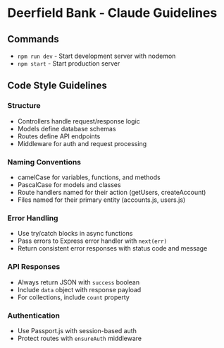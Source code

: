 # Deerfield Bank - Claude Guidelines

## Commands
- `npm run dev` - Start development server with nodemon
- `npm start` - Start production server

## Code Style Guidelines

### Structure
- Controllers handle request/response logic
- Models define database schemas
- Routes define API endpoints
- Middleware for auth and request processing

### Naming Conventions
- camelCase for variables, functions, and methods
- PascalCase for models and classes
- Route handlers named for their action (getUsers, createAccount)
- Files named for their primary entity (accounts.js, users.js)

### Error Handling
- Use try/catch blocks in async functions
- Pass errors to Express error handler with `next(err)`
- Return consistent error responses with status code and message

### API Responses
- Always return JSON with `success` boolean
- Include `data` object with response payload
- For collections, include `count` property

### Authentication
- Use Passport.js with session-based auth
- Protect routes with `ensureAuth` middleware